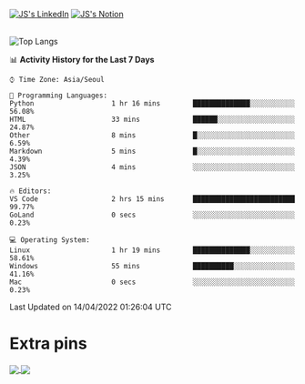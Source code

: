 
[![JS's LinkedIn](https://img.shields.io/badge/LinkedIn-blue?style=for-the-badge&logo=linkedin)](https://www.linkedin.com/in/jaeseung-lee-5a2a32139/) 
[![JS's Notion](https://img.shields.io/badge/Notion-black?style=for-the-badge&logo=notion)](https://bit.ly/ljswiki1) <br><br>
<!-- ![JS's GitHub stats](https://github-readme-stats-lemon-five.vercel.app/api?username=tkxkd0159&hide=contribs,prs,stars,issues&show_icons=true&theme=react&include_all_commits=true)   -->
![Top Langs](https://github-readme-stats-lemon-five.vercel.app/api/top-langs/?username=tkxkd0159&layout=compact&hide=jupyter%20notebook,scss,html,css&langs_count=10)  


<!--START_SECTION:waka-->
📊 **Activity History for the Last 7 Days** 

```text
⌚︎ Time Zone: Asia/Seoul

💬 Programming Languages: 
Python                   1 hr 16 mins        ██████████████░░░░░░░░░░░   56.08% 
HTML                     33 mins             ██████░░░░░░░░░░░░░░░░░░░   24.87% 
Other                    8 mins              █░░░░░░░░░░░░░░░░░░░░░░░░   6.59% 
Markdown                 5 mins              █░░░░░░░░░░░░░░░░░░░░░░░░   4.39% 
JSON                     4 mins              ░░░░░░░░░░░░░░░░░░░░░░░░░   3.25%

🔥 Editors: 
VS Code                  2 hrs 15 mins       █████████████████████████   99.77% 
GoLand                   0 secs              ░░░░░░░░░░░░░░░░░░░░░░░░░   0.23%

💻 Operating System: 
Linux                    1 hr 19 mins        ██████████████░░░░░░░░░░░   58.61% 
Windows                  55 mins             ██████████░░░░░░░░░░░░░░░   41.16% 
Mac                      0 secs              ░░░░░░░░░░░░░░░░░░░░░░░░░   0.23%

```


 Last Updated on 14/04/2022 01:26:04 UTC
<!--END_SECTION:waka-->

# Extra pins
<a href="https://github.com/tkxkd0159/go-chain">
  <img align="center" src="https://github-readme-stats-lemon-five.vercel.app/api/pin/?username=tkxkd0159&repo=go-chain&theme=react" />
</a>
<a href="https://github.com/tkxkd0159/dsalgo">
  <img align="center" src="https://github-readme-stats-lemon-five.vercel.app/api/pin/?username=tkxkd0159&repo=dsalgo&theme=react" />
</a>

<!---
- 🔭 I’m currently working on ...
- 🌱 I’m currently learning blockchain and distributed network
- 👯 I’m looking to collaborate on ...
- 🤔 I’m looking for help with ...
- 💬 Ask me about ...
- 📫 How to reach me: ...
- 😄 Pronouns: ...
- ⚡ Fun fact: ...
-->

